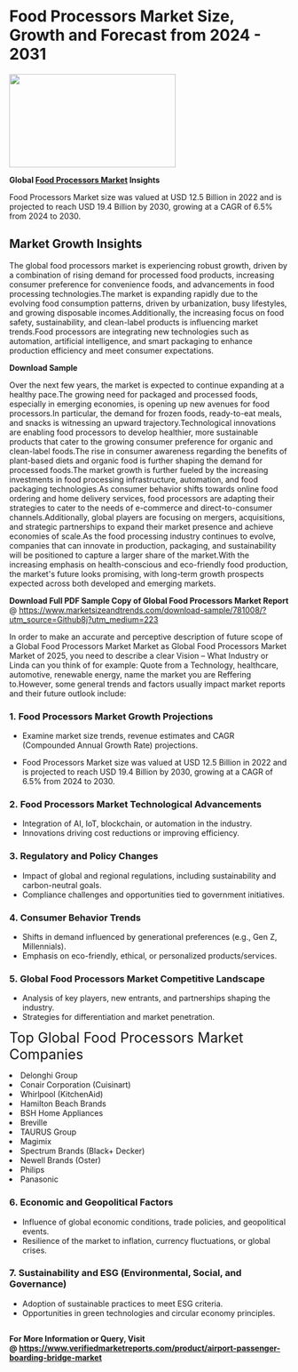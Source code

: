 <H1>Food Processors Market Size, Growth and Forecast from 2024 - 2031</H1><img class="aligncenter size-medium wp-image-584254" src="https://thirdeyenews.in/wp-content/uploads/2024/09/Global-Market-Research-300x168.jpeg" alt="" width="300" height="168" /><p><strong>Global&nbsp;<a href="https://www.marketsizeandtrends.com/download-sample/781008/?utm_source=Github8j?utm_medium=223">Food Processors Market</a> Insights</strong></p><p>Food Processors Market size was valued at USD 12.5 Billion in 2022 and is projected to reach USD 19.4 Billion by 2030, growing at a CAGR of 6.5% from 2024 to 2030.</p><p><h2>Market Growth Insights</h2> <p>The global food processors market is experiencing robust growth, driven by a combination of rising demand for processed food products, increasing consumer preference for convenience foods, and advancements in food processing technologies.The market is expanding rapidly due to the evolving food consumption patterns, driven by urbanization, busy lifestyles, and growing disposable incomes.Additionally, the increasing focus on food safety, sustainability, and clean-label products is influencing market trends.Food processors are integrating new technologies such as automation, artificial intelligence, and smart packaging to enhance production efficiency and meet consumer expectations.</p> <p><strong>Download Sample</strong></p> <p>Over the next few years, the market is expected to continue expanding at a healthy pace.The growing need for packaged and processed foods, especially in emerging economies, is opening up new avenues for food processors.In particular, the demand for frozen foods, ready-to-eat meals, and snacks is witnessing an upward trajectory.Technological innovations are enabling food processors to develop healthier, more sustainable products that cater to the growing consumer preference for organic and clean-label foods.The rise in consumer awareness regarding the benefits of plant-based diets and organic food is further shaping the demand for processed foods.The market growth is further fueled by the increasing investments in food processing infrastructure, automation, and food packaging technologies.As consumer behavior shifts towards online food ordering and home delivery services, food processors are adapting their strategies to cater to the needs of e-commerce and direct-to-consumer channels.Additionally, global players are focusing on mergers, acquisitions, and strategic partnerships to expand their market presence and achieve economies of scale.As the food processing industry continues to evolve, companies that can innovate in production, packaging, and sustainability will be positioned to capture a larger share of the market.With the increasing emphasis on health-conscious and eco-friendly food production, the market's future looks promising, with long-term growth prospects expected across both developed and emerging markets.</p> <p><span class=""><strong>Download Full PDF Sample Copy of Global Food Processors Market Report</strong> @ <a href="https://www.marketsizeandtrends.com/download-sample/781008/?utm_source=Github8j?utm_medium=223" target="_blank">https://www.marketsizeandtrends.com/download-sample/781008/?utm_source=Github8j?utm_medium=223</a></span></p><p>In order to make an accurate and perceptive description of future scope of a Global&nbsp;Food Processors Market Market as Global&nbsp;Food Processors Market Market of 2025, you need to describe a clear Vision &ndash; What Industry or Linda can you think of for example: Quote from a Technology, healthcare, automotive, renewable energy, name the market you are Reffering to.However, some general trends and factors usually impact market reports and their future outlook include:</p><h3>1.&nbsp;<strong>Food Processors Market Growth Projections</strong></h3><ul><li>Examine market size trends, revenue estimates and CAGR (Compounded Annual Growth Rate) projections.</li><li><p>Food Processors Market size was valued at USD 12.5 Billion in 2022 and is projected to reach USD 19.4 Billion by 2030, growing at a CAGR of 6.5% from 2024 to 2030.</p></li></ul><h3>2.&nbsp;<strong>Food Processors Market Technological Advancements</strong></h3><ul><li>Integration of AI, IoT, blockchain, or automation in the industry.</li><li>Innovations driving cost reductions or improving efficiency.</li></ul><h3>3.&nbsp;<strong>Regulatory and Policy Changes</strong></h3><ul><li>Impact of global and regional regulations, including sustainability and carbon-neutral goals.</li><li>Compliance challenges and opportunities tied to government initiatives.</li></ul><h3>4.&nbsp;<strong>Consumer Behavior Trends</strong></h3><ul><li>Shifts in demand influenced by generational preferences (e.g., Gen Z, Millennials).</li><li>Emphasis on eco-friendly, ethical, or personalized products/services.</li></ul><h3>5.&nbsp;<strong>Global Food Processors Market Competitive Landscape</strong></h3><ul><li>Analysis of key players, new entrants, and partnerships shaping the industry.</li><li>Strategies for differentiation and market penetration.</li></ul><p data-pm-slice="1 1 []"><span style="color: inherit; font-family: inherit; font-size: 25px;">Top Global Food Processors Market Companies</span></p><div class="" data-test-id=""><p><li>Delonghi Group</li><li> Conair Corporation (Cuisinart)</li><li> Whirlpool (KitchenAid)</li><li> Hamilton Beach Brands</li><li> BSH Home Appliances</li><li> Breville</li><li> TAURUS Group</li><li> Magimix</li><li> Spectrum Brands (Black+ Decker)</li><li> Newell Brands (Oster)</li><li> Philips</li><li> Panasonic</li></p></div><h3>6.&nbsp;<strong>Economic and Geopolitical Factors</strong></h3><ul><li>Influence of global economic conditions, trade policies, and geopolitical events.</li><li>Resilience of the market to inflation, currency fluctuations, or global crises.</li></ul><h3>7.&nbsp;<strong>Sustainability and ESG (Environmental, Social, and Governance)</strong></h3><ul><li>Adoption of sustainable practices to meet ESG criteria.</li><li>Opportunities in green technologies and circular economy principles.</li></ul><h2><strong style="font-size: 14px;">For More Information or Query, Visit @&nbsp;</strong><a style="background-color: #ffffff; font-size: 14px;" href="https://www.marketsizeandtrends.com/report/food-processors-market/" target="_blank">https://www.verifiedmarketreports.com/product/airport-passenger-boarding-bridge-market</a></h2>